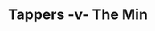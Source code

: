 ---
year: 2007
serialNumber: "0338" 
game: "Tappers"
title: "Tappers -v- The Min"
gameLocation: ""
gameDate: ""
shortReport: ""
result: ""
resultType: ""
type: "game"
---